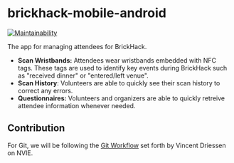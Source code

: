 # brickhack-mobile-android

[![Maintainability](https://api.codeclimate.com/v1/badges/5df2fd929e83a42a1301/maintainability)](https://codeclimate.com/github/codeRIT/brickhack-mobile-android/maintainability)

The app for managing attendees for BrickHack.

* **Scan Wristbands:** Attendees wear wristbands embedded with NFC tags. These tags are used to identify key events during BrickHack such as "received dinner" or "entered/left venue".
* **Scan History**: Volunteers are able to quickly see their scan history to correct any errors.
* **Questionnaires:** Volunteers and organizers are able to quickly retreive attendee information whenever needed.

## Contribution
For Git, we will be following the
[Git Workflow](https://nvie.com/posts/a-successful-git-branching-model/)
set forth by Vincent Driessen on NVIE.
